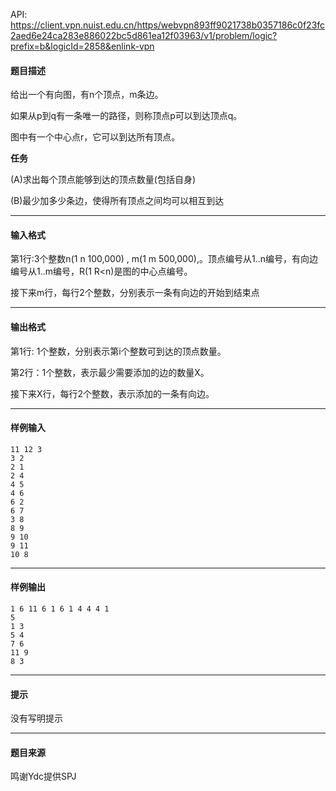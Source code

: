 API: https://client.vpn.nuist.edu.cn/https/webvpn893ff9021738b0357186c0f23fc2aed6e24ca283e886022bc5d861ea12f03963/v1/problem/logic?prefix=b&logicId=2858&enlink-vpn

#### 题目描述

给出一个有向图，有n个顶点，m条边。

如果从p到q有一条唯一的路径，则称顶点p可以到达顶点q。

图中有一个中心点r，它可以到达所有顶点。

**任务**

(A)求出每个顶点能够到达的顶点数量(包括自身)

(B)最少加多少条边，使得所有顶点之间均可以相互到达

---

#### 输入格式

第1行:3个整数n(1 n 100,000) , m(1 m 500,000),。顶点编号从1..n编号，有向边编号从1..m编号，R(1 R<n)是图的中心点编号。

接下来m行，每行2个整数，分别表示一条有向边的开始到结束点

---

#### 输出格式

第1行: 1个整数，分别表示第i个整数可到达的顶点数量。

第2行：1个整数，表示最少需要添加的边的数量X。

接下来X行，每行2个整数，表示添加的一条有向边。

---

#### 样例输入
```
11 12 3 
3 2 
2 1 
2 4 
4 5 
4 6 
6 2 
6 7 
3 8 
8 9 
9 10 
9 11 
10 8

```

---

#### 样例输出
```
1 6 11 6 1 6 1 4 4 4 1
5 
1 3 
5 4 
7 6 
11 9 
8 3

```

---

#### 提示

没有写明提示

---

#### 题目来源

鸣谢Ydc提供SPJ